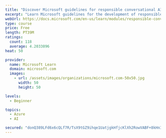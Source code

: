 ```yaml
---
title: "Discover Microsoft guidelines for responsible conversational AI development"
excerpt: "Learn Microsoft guidelines for the development of responsible conversational AI, such as chat bots and voice-controlled systems."
webUrl: https://docs.microsoft.com/en-us/learn/modules/responsible-conversational-ai/
type: course
price: Free
length: PT39M
ratings:
  count: 118
  average: 4.2033896
heat: 50

provider:
  name: Microsoft Learn
  domain: microsoft.com
  images:
    - url: /assets/images/organizations/microsoft.com-50x50.jpg
      width: 50
      height: 50

levels:
  - Beginner

topics:
  - Azure
  - AI

secured: "donQ389LFd6x6cQLf7R/TsX9tGZ9ihqe1UatjgkHfjcKlXh2RowVABF+8kHnIwSA1Ptc01ajWSqoYp71hwmDYg6LS2xCG6GIckXKyN2J+QE8MdODG2OXobTASg+MTB6Xx9UVaHjprpzlnEmcDo689FeVFDcv/WmIGqjcAUCUM9smGpD1zk92iQxdFNSyhvpJh0u/kpSUk0orX0mVVcmLblUIyQMlJJy29IPHJw9Vh743hFKCN4xgWge57T+JN2I2PEhNFmq6bbOqQTlxtPFA/mZlL7mSZMwCF2XXQ5GIzCCsXntZiJs7XkIqyyhS5sMEitQ34z3p3luEY3Mt2ILOJuyaTUSXvTUQlCHxFjZXGJEtEikaqHaRf8v9SAGBM++EqwzEp79kTORyobDVFsgb+CTqwJVyaW8xazfTg8VowHI=;Ufp500sanz6eXaHm19LENw=="
---
```


